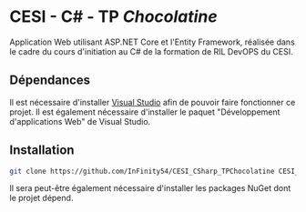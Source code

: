 # CESI - C# - TP _Chocolatine_

Application Web utilisant ASP.NET Core et l'Entity Framework, réalisée dans le cadre du cours d'initiation au C# de la formation de RIL DevOPS du CESI.

## Dépendances

Il est nécessaire d'installer [Visual Studio](https://visualstudio.microsoft.com/fr) afin de pouvoir faire fonctionner ce projet. Il est également nécessaire d'installer le paquet "Développement d'applications Web" de Visual Studio.

## Installation

```bash
git clone https://github.com/InFinity54/CESI_CSharp_TPChocolatine CESI_CSharp_TPChocolatine
```
Il sera peut-être également nécessaire d'installer les packages NuGet dont le projet dépend.
